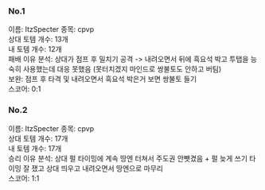 ### No.1<br>
이름: ItzSpecter
종목: cpvp <br>
상대 토템 개수: 13개 <br>
내 토템 개수: 12개 <br>
패배 이유 분석: 상대가 점프 후 밀치기 공격 -> 내려오면서 뒤에 흑요석 박고 투탭을 능숙히 사용했는데 대응 못했음 (못터치겠지 마인드로 쌍불토도 안하고 버팀)<br>
보완: 점프 후 타격 및 내려오면서 흑요석 박은거 보면 쌍불토 들기 <br>
스코어: 0:1 <br>

### No.2<br>
이름: ItzSpecter
종목: cpvp <br>
상대 토템 개수: 17개 <br>
내 토템 개수: 17개 <br>
승리 이유 분석: 상대 펄 타이밍에 계속 땅엔 터쳐서 주도권 안뺏겼음 + 펄 늦게 쓰기 타이밍 잘 쟀고 상대 띄우고 내려오면서 땅엔으로 마무리<br>
스코어: 1:1 <br>